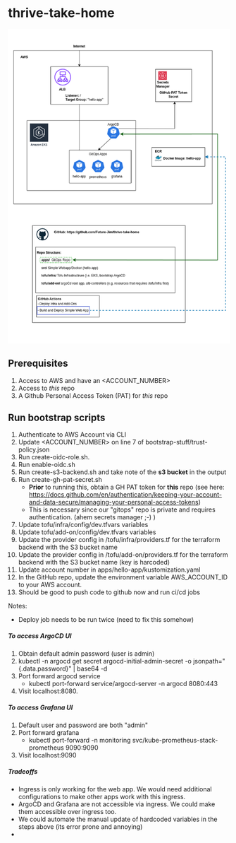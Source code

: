# thrive-take-home

![Alt text](./images/architecture_diagram.png)

## Prerequisites
1. Access to AWS and have an <ACCOUNT_NUMBER>
2. Access to *this* repo
3. A Github Personal Access Token (PAT) for *this* repo


## Run bootstrap scripts
1. Authenticate to AWS Account via CLI
2. Update <ACCOUNT_NUMBER> on line 7 of bootstrap-stuff/trust-policy.json
3. Run create-oidc-role.sh. 
4. Run enable-oidc.sh
5. Run create-s3-backend.sh and take note of the __s3 bucket__ in the output
6. Run create-gh-pat-secret.sh
    - __Prior__ to running this, obtain a GH PAT token for __this__ repo (see here: https://docs.github.com/en/authentication/keeping-your-account-and-data-secure/managing-your-personal-access-tokens)
    - This is necessary since our "gitops" repo is private and requires authentication. (ahem secrets manager ;-) )
6. Update tofu/infra/config/dev.tfvars variables
6. Update tofu/add-on/config/dev.tfvars variables
8. Update the provider config in /tofu/infra/providers.tf for the terraform backend with the S3 bucket name 
8. Update the provider config in /tofu/add-on/providers.tf for the terraform backend with the S3 bucket name (key is harcoded)
9. Update account number in apps/hello-app/kustomization.yaml
10. In the GitHub repo, update the environment variable AWS_ACCOUNT_ID to your AWS account. 
11. Should be good to push code to github now and run ci/cd jobs


Notes:
- Deploy job needs to be run twice (need to fix this somehow)

##### To access ArgoCD UI
1. Obtain default admin password (user is admin)
2. kubectl -n argocd get secret argocd-initial-admin-secret -o jsonpath="{.data.password}" | base64 -d
3. Port forward argocd service
   - kubectl port-forward service/argocd-server -n argocd 8080:443 
5. Visit localhost:8080.

##### To access Grafana UI
1. Default user and password are both "admin"
2. Port forward grafana
    - kubectl port-forward -n monitoring svc/kube-prometheus-stack-prometheus 9090:9090
3. Visit localhost:9090


##### Tradeoffs
- Ingress is only working for the web app. We would need additional configurations to make other apps work with this ingress.
- ArgoCD and Grafana are not accessible via ingress. We could make them accessible over ingress too. 
- We could automate the manual update of hardcoded variables in the steps above (its error prone and annoying)
- 